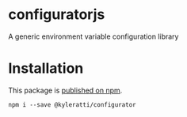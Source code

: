 # configuratorjs

A generic environment variable configuration library

# Installation

This package is [published on npm](https://www.npmjs.com/package/@kyleratti/configurator).

```shell
npm i --save @kyleratti/configurator
```
